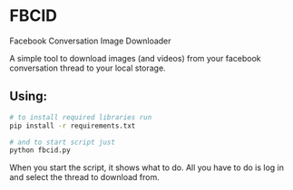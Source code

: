# FBCID
Facebook Conversation Image Downloader

A simple tool to download images (and videos) from your facebook conversation thread to your local storage.

## Using:
```bash
# to install required libraries run
pip install -r requirements.txt

# and to start script just
python fbcid.py
```
When you start the script, it shows what to do. All you have to do is log in and select the thread to download from.